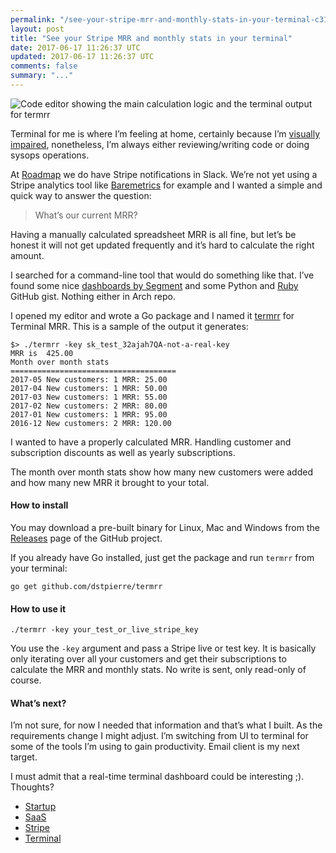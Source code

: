 ```yaml
---
permalink: "/see-your-stripe-mrr-and-monthly-stats-in-your-terminal-c3110c0891b9"
layout: post
title: "See your Stripe MRR and monthly stats in your terminal"
date: 2017-06-17 11:26:37 UTC
updated: 2017-06-17 11:26:37 UTC
comments: false
summary: "..."
---
```


![Code editor showing the main calculation logic and the terminal output for
termrr](https://cdn-images-1.medium.com/max/2000/1*iTIzOn0vchY7fkXh4q-uBA.png)


Terminal for me is where I’m feeling at home, certainly because I’m [visually
impaired](https://makermatters.space/going-blind-inspired-me-to-quit-my-own-startup-to-build-something-new-df3911be27b),
nonetheless, I’m always either reviewing/writing code or doing sysops
operations.

At [Roadmap](https://roadmap.space/) we do have Stripe notifications in Slack.
We’re not yet using a Stripe analytics tool like
[Baremetrics](https://baremetrics.com/) for example and I wanted a simple and
quick way to answer the question:

> What’s our current MRR?

Having a manually calculated spreadsheet MRR is all fine, but let’s be honest it
will not get updated frequently and it’s hard to calculate the right amount.

I searched for a command-line tool that would do something like that. I’ve found
some nice [dashboards by
Segment](https://github.com/segmentio/metrics-stripe-subscriptions) and some
Python and [Ruby](https://gist.github.com/siong1987/97b5d8f083675f5641de) GitHub
gist. Nothing either in Arch repo.

I opened my editor and wrote a Go package and I named it
[termrr](https://github.com/dstpierre/termrr) for Terminal MRR. This is a sample
of the output it generates:

```shell
$> ./termrr -key sk_test_32ajah7QA-not-a-real-key
MRR is  425.00
Month over month stats
=====================================
2017-05 New customers: 1 MRR: 25.00
2017-04 New customers: 1 MRR: 50.00
2017-03 New customers: 1 MRR: 55.00
2017-02 New customers: 2 MRR: 80.00
2017-01 New customers: 1 MRR: 95.00
2016-12 New customers: 2 MRR: 120.00
```

I wanted to have a properly calculated MRR. Handling customer and subscription
discounts as well as yearly subscriptions.

The month over month stats show how many new customers were added and how many
new MRR it brought to your total.

#### How to install

You may download a pre-built binary for Linux, Mac and Windows from the
[Releases](https://github.com/dstpierre/termrr/releases) page of the GitHub
project.

If you already have Go installed, just get the package and run `termrr` from
your terminal:

```shell
go get github.com/dstpierre/termrr
```

#### How to use it

```shell
./termrr -key your_test_or_live_stripe_key
```

You use the `-key` argument and pass a Stripe live or test key. It is basically
only iterating over all your customers and get their subscriptions to calculate
the MRR and monthly stats. No write is sent, only read-only of course.

#### What’s next?

I’m not sure, for now I needed that information and that’s what I built. As the
requirements change I might adjust. I’m switching from UI to terminal for some
of the tools I’m using to gain productivity. Email client is my next target.

I must admit that a real-time terminal dashboard could be interesting ;).
Thoughts?

* [Startup](https://dominicstpierre.com/tagged/startup?source=post)
* [SaaS](https://dominicstpierre.com/tagged/saas?source=post)
* [Stripe](https://dominicstpierre.com/tagged/stripe?source=post)
* [Terminal](https://dominicstpierre.com/tagged/terminal?source=post)

